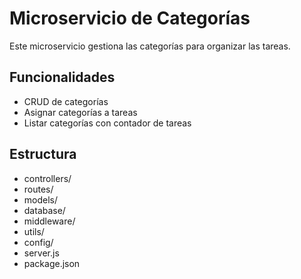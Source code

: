 # Microservicio de Categorías

Este microservicio gestiona las categorías para organizar las tareas.

## Funcionalidades
- CRUD de categorías
- Asignar categorías a tareas
- Listar categorías con contador de tareas

## Estructura
- controllers/
- routes/
- models/
- database/
- middleware/
- utils/
- config/
- server.js
- package.json 